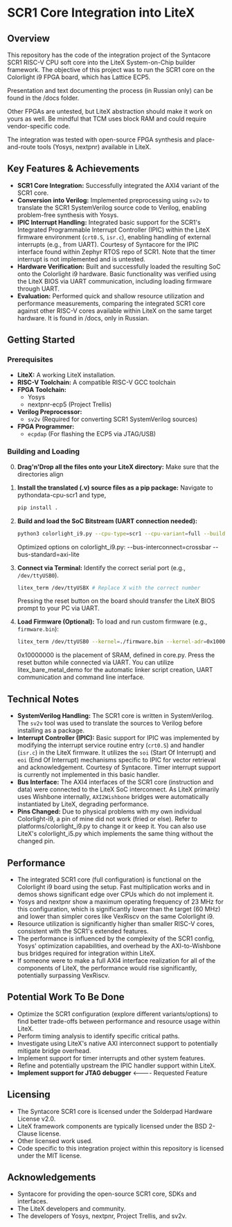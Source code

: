# SCR1 Core Integration into LiteX

## Overview

This repository has the code of the integration project of the Syntacore SCR1 RISC-V CPU soft core into the LiteX System-on-Chip builder framework.  The objective of this project was to run the SCR1 core on the Colorlight i9 FPGA board, which has Lattice ECP5. 

Presentation and text documenting the process (in Russian only) can be found in the /docs folder.

Other FPGAs are untested, but LiteX abstraction should make it work on yours as well. Be mindful that TCM uses block RAM and could require vendor-specific code.

The integration was tested with open-source FPGA synthesis and place-and-route tools (Yosys, nextpnr) available in LiteX.

## Key Features & Achievements

*   **SCR1 Core Integration:** Successfully integrated the AXI4 variant of the SCR1 core.
*   **Conversion into Verilog:** Implemented preprocessing using `sv2v` to translate the SCR1 SystemVerilog source code to Verilog, enabling problem-free synthesis with Yosys.
*   **IPIC Interrupt Handling:** Integrated basic support for the SCR1's Integrated Programmable Interrupt Controller (IPIC) within the LiteX firmware environment (`crt0.S`, `isr.c`), enabling handling of external interrupts (e.g., from UART). Courtesy of Syntacore for the IPIC interface found within Zephyr RTOS repo of SCR1. Note that the timer interrupt is not implemented and is untested.
*   **Hardware Verification:** Built and successfully loaded the resulting SoC onto the Colorlight i9 hardware. Basic functionality was verified using the LiteX BIOS via UART communication, including loading firmware through UART.
*   **Evaluation:** Performed quick and shallow resource utilization and performance measurements, comparing the integrated SCR1 core against other RISC-V cores available within LiteX on the same target hardware. It is found in /docs, only in Russian.

## Getting Started

### Prerequisites

*   **LiteX:** A working LiteX installation.
*   **RISC-V Toolchain:** A compatible RISC-V GCC toolchain
*   **FPGA Toolchain:**
    *   Yosys
    *   nextpnr-ecp5 (Project Trellis)
*   **Verilog Preprocessor:**
    *   `sv2v` (Required for converting SCR1 SystemVerilog sources)
*   **FPGA Programmer:**
    *   `ecpdap` (For flashing the ECP5 via JTAG/USB)

### Building and Loading

0.  **Drag'n'Drop all the files onto your LiteX directory:**
    Make sure that the directories align

1.  **Install the translated (.v) source files as a pip package:**
    Navigate to pythondata-cpu-scr1 and type,
    ```bash
    pip install .
    ```

3.  **Build and load the SoC Bitstream (UART connection needed):**
    ```bash
    python3 colorlight_i9.py --cpu-type=scr1 --cpu-variant=full --build --load
    ```
    Optimized options on colorlight_i9.py: --bus-interconnect=crossbar --bus-standard=axi-lite

5.  **Connect via Terminal:**
    Identify the correct serial port (e.g., `/dev/ttyUSB0`).
    ```bash
    litex_term /dev/ttyUSBX # Replace X with the correct number
    ```
    Pressing the reset button on the board should transfer the LiteX BIOS prompt to your PC via UART.

6.  **Load Firmware (Optional):**
    To load and run custom firmware (e.g., `firmware.bin`):
    ```bash
    litex_term /dev/ttyUSB0 --kernel=./firmware.bin --kernel-adr=0x10000000
    ```
    0x10000000 is the placement of SRAM, defined in core.py. Press the reset button while connected via UART. You can utilize litex_bare_metal_demo for the automatic linker script creation, UART communication and command line interface.

## Technical Notes

*   **SystemVerilog Handling:** The SCR1 core is written in SystemVerilog. The `sv2v` tool was used to translate the sources to Verilog before installing as a package.
*   **Interrupt Controller (IPIC):** Basic support for IPIC was implemented by modifying the interrupt service routine entry (`crt0.S`) and handler (`isr.c`) in the LiteX firmware. It utilizes the `soi` (Start Of Interrupt) and `eoi` (End Of Interrupt) mechanisms specific to IPIC for vector retrieval and acknowledgement. Courtesy of Syntacore. Timer interrupt support is currently not implemented in this basic handler.
*   **Bus Interface:** The AXI4 interfaces of the SCR1 core (instruction and data) were connected to the LiteX SoC interconnect. As LiteX primarily uses Wishbone internally, `AXI2Wishbone` bridges were automatically instantiated by LiteX, degrading performance.
*   **Pins Changed:** Due to physical problems with my own individual Colorlight-i9, a pin of mine did not work (fried or else). Refer to platforms/colorlight_i9.py to change it or keep it. You can also use LiteX's colorlight_i5.py which implements the same thing without the changed pin.

## Performance

*   The integrated SCR1 core (full configuration) is functional on the Colorlight i9 board using the setup. Fast multiplication works and in demos shows significant edge over CPUs which do not implement it.
*   Yosys and nextpnr show a maximum operating frequency of 23 MHz for this configuration, which is significantly lower than the target (60 MHz) and lower than simpler cores like VexRiscv on the same Colorlight i9.
*   Resource utilization is significantly higher than smaller RISC-V cores, consistent with the SCR1's extended features.
*   The performance is influenced by the complexity of the SCR1 config, Yosys' optimization capabilities, and overhead by the AXI-to-Wishbone bus bridges required for integration within LiteX.
*   If someone were to make a full AXI4 interface realization for all of the components of LiteX, the performance would rise significantly, potentially surpassing VexRiscv.

## Potential Work To Be Done

*   Optimize the SCR1 configuration (explore different variants/options) to find better trade-offs between performance and resource usage within LiteX.
*   Perform timing analysis to identify specific critical paths.
*   Investigate using LiteX's native AXI interconnect support to potentially mitigate bridge overhead.
*   Implement support for timer interrupts and other system features.
*   Refine and potentially upstream the IPIC handler support within LiteX.
*   **Implement support for JTAG debugger** <---- Requested Feature
  
## Licensing

*   The Syntacore SCR1 core is licensed under the Solderpad Hardware License v2.0.
*   LiteX framework components are typically licensed under the BSD 2-Clause license.
*   Other licensed work used.
*   Code specific to this integration project within this repository is licensed under the MIT license.

## Acknowledgements

*   Syntacore for providing the open-source SCR1 core, SDKs and interfaces.
*   The LiteX developers and community.
*   The developers of Yosys, nextpnr, Project Trellis, and sv2v.